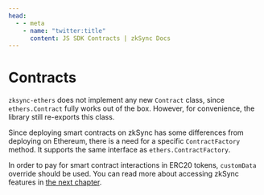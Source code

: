 ```yaml
---
head:
  - - meta
    - name: "twitter:title"
      content: JS SDK Contracts | zkSync Docs
---
```


# Contracts

`zksync-ethers` does not implement any new `Contract` class, since `ethers.Contract` fully works out of the box. However, for convenience, the library still re-exports this class.

Since deploying smart contracts on zkSync has some differences from deploying on Ethereum, there is a need for a specific `ContractFactory` method. It supports the same interface as `ethers.ContractFactory`.

In order to pay for smart contract interactions in ERC20 tokens, `customData` override should be used. You can read more about accessing zkSync features in [the next chapter](./features.md).
